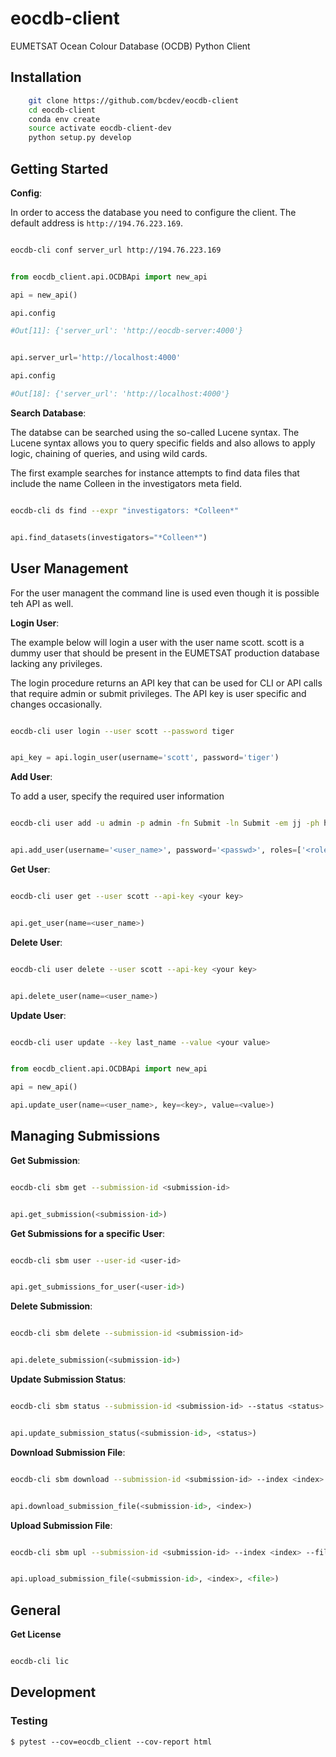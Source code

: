 # eocdb-client

EUMETSAT Ocean Colour Database (OCDB) Python Client


## Installation

```bash
    git clone https://github.com/bcdev/eocdb-client
    cd eocdb-client
    conda env create
    source activate eocdb-client-dev
    python setup.py develop
```


## Getting Started

__Config__:

In order to access the database you need to configure the client.
The default address is ```http://194.76.223.169```.

```bash

eocdb-cli conf server_url http://194.76.223.169

```


```python

from eocdb_client.api.OCDBApi import new_api

api = new_api()

api.config

#Out[11]: {'server_url': 'http://eocdb-server:4000'}


api.server_url='http://localhost:4000'

api.config

#Out[18]: {'server_url': 'http://localhost:4000'}


```


__Search Database__:


The databse can be searched using the so-called Lucene syntax. The Lucene
syntax allows you to query specific fields and also allows to apply logic,
chaining of queries, and using wild cards.

The first example searches for instance attempts to find data files
that include the name Colleen in the investigators meta field.

```bash

eocdb-cli ds find --expr "investigators: *Colleen*"

```

```python

api.find_datasets(investigators="*Colleen*")

```


## User Management

For the user managent the command line is used even though it is possible
teh API as well.


__Login User__:


The example below will login a user with the user name scott. scott is
a dummy user that should be present in the EUMETSAT production database
 lacking any privileges.

The login procedure returns an API key that can be used for CLI or API
calls that require admin or submit privileges. The API key is user specific
and changes occasionally.

```bash

eocdb-cli user login --user scott --password tiger

```


```python

api_key = api.login_user(username='scott', password='tiger')

```

__Add User__:

To add a user, specify the required user information


```bash

eocdb-cli user add -u admin -p admin -fn Submit -ln Submit -em jj -ph hh -r admin

```

```python

api.add_user(username='<user_name>', password='<passwd>', roles=['<role1>, <role2>'])

```


__Get User__:


```bash

eocdb-cli user get --user scott --api-key <your key>

```

```python

api.get_user(name=<user_name>)

```


__Delete User__:


```bash

eocdb-cli user delete --user scott --api-key <your key>

```

```python

api.delete_user(name=<user_name>)

```


__Update User__:

```bash

eocdb-cli user update --key last_name --value <your value>

```

```python

from eocdb_client.api.OCDBApi import new_api

api = new_api()

api.update_user(name=<user_name>, key=<key>, value=<value>)

```


## Managing Submissions

__Get Submission__:


```bash

eocdb-cli sbm get --submission-id <submission-id>

```


```python

api.get_submission(<submission-id>)

```


__Get Submissions for a specific User__:


```bash

eocdb-cli sbm user --user-id <user-id>

```


```python

api.get_submissions_for_user(<user-id>)

```


__Delete Submission__:


```bash

eocdb-cli sbm delete --submission-id <submission-id>

```


```python

api.delete_submission(<submission-id>)

```


__Update Submission Status__:


```bash

eocdb-cli sbm status --submission-id <submission-id> --status <status>

```


```python

api.update_submission_status(<submission-id>, <status>)

```


__Download Submission File__:


```bash

eocdb-cli sbm download --submission-id <submission-id> --index <index>

```


```python

api.download_submission_file(<submission-id>, <index>)

```


__Upload Submission File__:


```bash

eocdb-cli sbm upl --submission-id <submission-id> --index <index> --file <file>

```


```python

api.upload_submission_file(<submission-id>, <index>, <file>)

```


## General

__Get License__


```bash

eocdb-cli lic

```


## Development

### Testing

    $ pytest --cov=eocdb_client --cov-report html
